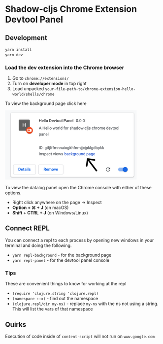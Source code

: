 # Shadow-cljs Chrome Extension Devtool Panel


## Development

```bash
yarn install
yarn dev
```

### Load the dev extension into the Chrome browser

1. Go to `chrome://extensions/`
2. Turn on **developer mode** in top right
3. Load unpacked `your-file-path-to/chrome-extension-hello-world/shells/chrome`


To view the background page click here

![Hello World Extension background page](images/chrome-extension.png)

To view the datalog panel open the Chrome console with either of these options.
- Right click anywhere on the page -> Inspect
- **Option + ⌘ + J**   (on macOS)
- **Shift + CTRL + J** (on Windows/Linux)

## Connect REPL

You can connect a repl to each process by opening new windows in your terminal and doing the following.


- `yarn repl-background` - for the background page
- `yarn repl-panel` - for the devtool panel console

### Tips

These are convenient things to know for working at the repl
- `(require 'clojure.string 'clojure.repl)`
- `(namespace ::x)` - find out the namespace
- `(clojure.repl/dir my-ns)` - replace `my-ns` with the ns not using a string. This will list the vars of that namespace


## Quirks

Execution of code inside of `content-script` will not run on `www.google.com`